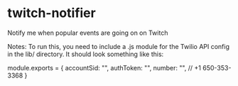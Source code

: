 twitch-notifier
===============

Notify me when popular events are going on on Twitch

Notes:
    To run this, you need to include a .js module for the Twilio API config
    in the lib/ directory. It should look something like this:


module.exports = {
  accountSid: "<Your account SID>",
  authToken: "<Your auth token>",
  number: "<Your Twilio phone number to send from>", // +1 650-353-3368
}
